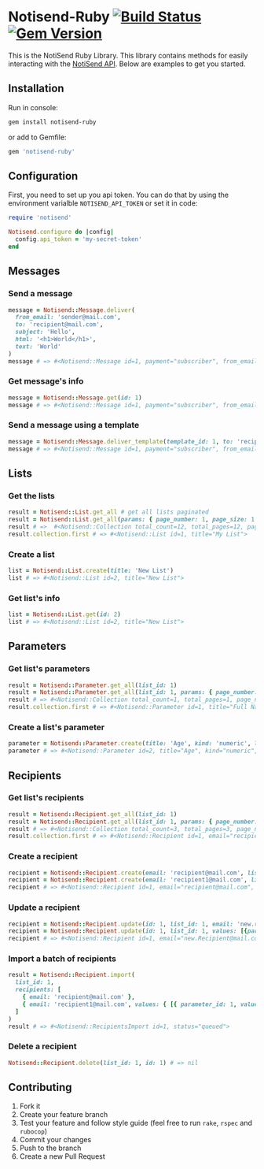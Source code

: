 # Notisend-Ruby [![Build Status](https://travis-ci.org/evserykh/notiesend-ruby.svg?branch=master)](https://travis-ci.org/evserykh/notiesend-ruby) [![Gem Version](https://badge.fury.io/rb/notisend-ruby.svg)](https://badge.fury.io/rb/notisend-ruby)

This is the NotiSend Ruby Library. This library contains methods for easily interacting with the [NotiSend API](https://notisend.ru/dev/email/api/). Below are examples to get you started.

## Installation

Run in console:

```sh
gem install notisend-ruby
```

or add to Gemfile:

```ruby
gem 'notisend-ruby'
```

## Configuration

First, you need to set up you api token. You can do that by using the environment varialble `NOTISEND_API_TOKEN` or set it in code:

```ruby
require 'notisend'

Notisend.configure do |config|
  config.api_token = 'my-secret-token'
end
```

## Messages

### Send a message

```ruby
message = Notisend::Message.deliver(
  from_email: 'sender@mail.com',
  to: 'recipient@mail.com',
  subject: 'Hello',
  html: '<h1>World</h1>',
  text: 'World'
)
message # => #<Notisend::Message id=1, payment="subscriber", from_email="sender@mail.com", from_name=nil, to="recipient@mail.com", subject="Hello", text="World", html="<h1>World</h1>", attachments=[], status="queued", events={}>
```

### Get message's info

```ruby
message = Notisend::Message.get(id: 1)
message # => #<Notisend::Message id=1, payment="subscriber", from_email="sender@mail.com", from_name=nil, to="recipient@mail.com", subject="Hello", text="World", html="<h1>World</h1>", attachments=[], status="queued", events={}>
```

### Send a message using a template

```ruby
message = Notisend::Message.deliver_template(template_id: 1, to: 'recipient@mail.com')
message # => #<Notisend::Message id=1, payment="subscriber", from_email=nil, from_name=nil, to="recipient_mail.com", subject=nil, text=nil, html=nil, attachments=[], status="queued", events={}>
```

## Lists

### Get the lists

```ruby
result = Notisend::List.get_all # get all lists paginated
result = Notisend::List.get_all(params: { page_number: 1, page_size: 1 }) # or get the specific page
result # =>  #<Notisend::Collection total_count=12, total_pages=12, page_number=1, page_size=1, collection=[#<Notisend::List id=1, title="My List">]>
result.collection.first # => #<Notisend::List id=1, title="My List">
```

### Create a list

```ruby
list = Notisend::List.create(title: 'New List')
list # => #<Notisend::List id=2, title="New List">
```

### Get list's info

```ruby
list = Notisend::List.get(id: 2)
list # => #<Notisend::List id=2, title="New List">
```

## Parameters

### Get list's parameters

```ruby
result = Notisend::Parameter.get_all(list_id: 1)
result = Notisend::Parameter.get_all(list_id: 1, params: { page_number: 1, page_size: 1 })
result # => #<Notisend::Collection total_count=1, total_pages=1, page_number=1, page_size=1, collection=[#<Notisend::Parameter id=1, title="Full Name", kind="string", list_id=1>]>
result.collection.first # => #<Notisend::Parameter id=1, title="Full Name", kind="string", list_id=1>
```

### Create a list's parameter

```ruby
parameter = Notisend::Parameter.create(title: 'Age', kind: 'numeric', list_id: 1)
parameter # => #<Notisend::Parameter id=2, title="Age", kind="numeric", list_id=1>
```

## Recipients

### Get list's recipients

```ruby
result = Notisend::Recipient.get_all(list_id: 1)
result = Notisend::Recipient.get_all(list_id: 1, params: { page_number: 1, page_size: 1 })
result # => #<Notisend::Collection total_count=3, total_pages=3, page_number=1, page_size=1, collection=[#<Notisend::Recipient id=1, email="recipient@mail.com", list_id=1, confirmed=true, values=[]>]>
result.collection.first # => #<Notisend::Recipient id=1, email="recipient@mail.com", list_id=1, confirmed=true, values=[]>
```

### Create a recipient

```ruby
recipient = Notisend::Recipient.create(email: 'recipient@mail.com', list_id: 1) # create a recipient without values
recipient = Notisend::Recipient.create(email: 'recipient1@mail.com', list_id: 1, values: [{parameter_id: 1, value: "foobar"}])
recipient # => #<Notisend::Recipient id=1, email="recipient@mail.com", list_id=1, confirmed=true, values=[{"value"=>"foobar", "kind"=>"string", "parameter_id"=>1}]>
```

### Update a recipient

```ruby
recipient = Notisend::Recipient.update(id: 1, list_id: 1, email: 'new.recipient@mail.com')
recipient = Notisend::Recipient.update(id: 1, list_id: 1, values: [{parameter_id: 1, value: "barbaz"}])
recipient # => #<Notisend::Recipient id=1, email="new.Recipient@mail.com", list_id=1, confirmed=true, values=[{"value"=>"barbaz", "kind"=>"string", "parameter_id"=>1}]>
```

### Import a batch of recipients

```ruby
result = Notisend::Recipient.import(
  list_id: 1,
  recipients: [
    { email: 'recipient@mail.com' },
    { email: 'recipient1@mail.com', values: { [{ parameter_id: 1, value: 'some value' }] } },
  ]
)
result # => #<Notisend::RecipientsImport id=1, status="queued">
```

### Delete a recipient

```ruby
Notisend::Recipient.delete(list_id: 1, id: 1) # => nil
```

## Contributing

1. Fork it
2. Create your feature branch
3. Test your feature and follow style guide (feel free to run `rake`, `rspec` and `rubocop`)
3. Commit your changes
4. Push to the branch
5. Create a new Pull Request
